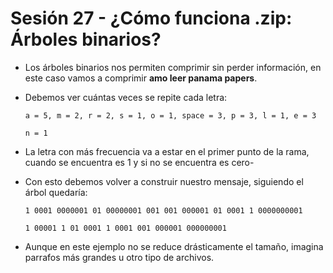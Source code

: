 # Sesión 27 - ¿Cómo funciona .zip: Árboles binarios?

* Los árboles binarios nos permiten comprimir sin perder información, en este caso vamos a comprimir **amo leer panama papers**.

* Debemos ver cuántas veces se repite cada letra:

	`a = 5, m = 2, r = 2, s = 1, o = 1, space = 3, p = 3, l = 1, e = 3`

	`n = 1`

* La letra con más frecuencia va a estar en el primer punto de la rama, cuando se encuentra es 1 y si no se encuentra es cero-

* Con esto debemos volver a construir nuestro mensaje, siguiendo el árbol quedaría:

	`1 0001 0000001 01 00000001 001 001 000001 01 0001 1 0000000001`

	`1 00001 1 01 0001 1 0001 001 000001 000000001`

* Aunque en este ejemplo no se reduce drásticamente el tamaño, imagina parrafos más grandes u otro tipo de archivos.